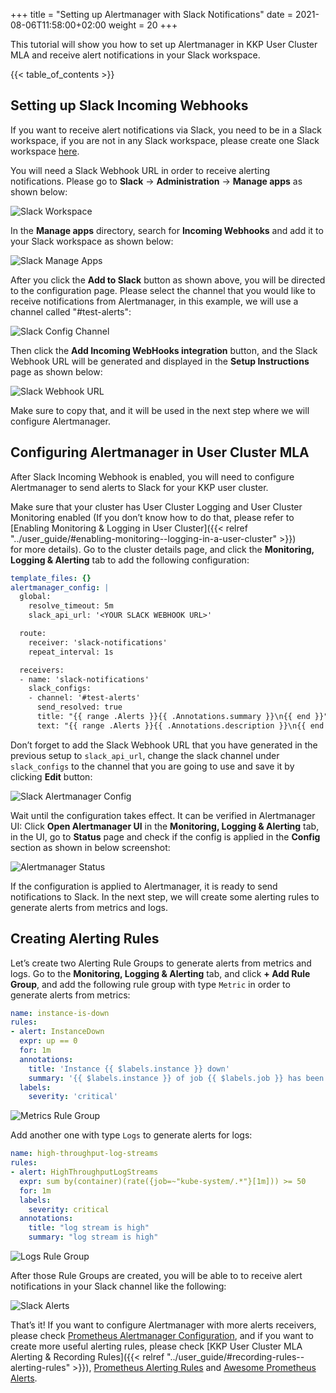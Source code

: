 +++
title = "Setting up Alertmanager with Slack Notifications"
date = 2021-08-06T11:58:00+02:00
weight = 20
+++

This tutorial will show you how to set up Alertmanager in KKP User Cluster MLA and receive alert notifications in your Slack workspace.

{{< table_of_contents >}}

## Setting up Slack Incoming Webhooks

If you want to receive alert notifications via Slack, you need to be in a Slack workspace, if you are not in any Slack 
workspace, please create one Slack workspace [here](https://slack.com/create).

You will need a Slack Webhook URL in order to receive alerting notifications. Please go to **Slack** -> 
**Administration** -> **Manage apps** as shown below:

![Slack Workspace](/img/kubermatic/v2.19/monitoring/user_cluster/slack_dashboard.png?height=500px&classes=shadow,border, "Slack Workspace")

In the **Manage apps** directory, search for **Incoming Webhooks** and add it to your Slack workspace as shown below:

![Slack Manage Apps](/img/kubermatic/v2.19/monitoring/user_cluster/slack_incoming_webhook.png?height=400px&classes=shadow,border, "Slack Manage Apps")

After you click the **Add to Slack** button as shown above, you will be directed to the configuration page. 
Please select the channel that you would like to receive notifications from Alertmanager, in this example, we will use 
a channel called "#test-alerts":

![Slack Config Channel](/img/kubermatic/v2.19/monitoring/user_cluster/slack_config_channel.png?height=700px&classes=shadow,border, "Slack Channel Config")

Then click the **Add Incoming WebHooks integration** button, and the Slack Webhook URL will be generated and displayed 
in the **Setup Instructions** page as shown below:

![Slack Webhook URL](/img/kubermatic/v2.19/monitoring/user_cluster/slack_webhook_url.png?height=350px&classes=shadow,border, "Slack Setup Instructions")

Make sure to copy that, and it will be used in the next step where we will configure Alertmanager.

## Configuring Alertmanager in User Cluster MLA

After Slack Incoming Webhook is enabled, you will need to configure Alertmanager to send alerts to Slack for your KKP user cluster.

Make sure that your cluster has User Cluster Logging and User Cluster Monitoring enabled (If you don’t know how to 
do that, please refer to [Enabling Monitoring & Logging in User Cluster]({{< relref "../user_guide/#enabling-monitoring--logging-in-a-user-cluster" >}})  
for more details). Go to the cluster details page, and click the **Monitoring, Logging & Alerting** tab to add the following configuration:

```yaml
template_files: {}
alertmanager_config: |
  global:
    resolve_timeout: 5m
    slack_api_url: '<YOUR SLACK WEBHOOK URL>'

  route:
    receiver: 'slack-notifications'
    repeat_interval: 1s

  receivers:
  - name: 'slack-notifications'
    slack_configs:
    - channel: '#test-alerts'
      send_resolved: true
      title: "{{ range .Alerts }}{{ .Annotations.summary }}\n{{ end }}"
      text: "{{ range .Alerts }}{{ .Annotations.description }}\n{{ end }}"
```
Don’t forget to add the Slack Webhook URL that you have generated in the previous setup to `slack_api_url`, 
change the slack channel under `slack_configs` to the channel that you are going to use and save it by clicking **Edit** button: 

![Slack Alertmanager Config](/img/kubermatic/v2.19/monitoring/user_cluster/slack_alertmanager_config.png?height=700px&classes=shadow,border, "Alertmanager Configuration")

Wait until the configuration takes effect. It can be verified in Alertmanager UI: Click **Open Alertmanager UI** in the
**Monitoring, Logging & Alerting** tab, in the UI, go to **Status** page and check if the config is applied in the **Config** section as shown in below screenshot:

![Alertmanager Status](/img/kubermatic/v2.19/monitoring/user_cluster/alertmanager_status.png?height=800px&classes=shadow,border, "Alertmanager Status")

If the configuration is applied to Alertmanager, it is ready to send notifications to Slack. In the next step, we will
create some alerting rules to generate alerts from metrics and logs.

## Creating Alerting Rules

Let’s create two Alerting Rule Groups to generate alerts from metrics and logs. Go to the **Monitoring, Logging & Alerting** tab,
and click **+ Add Rule Group**, and add the following rule group with type `Metric` in order to generate alerts from metrics:

```yaml
name: instance-is-down
rules:
- alert: InstanceDown
  expr: up == 0
  for: 1m
  annotations:
    title: 'Instance {{ $labels.instance }} down'
    summary: '{{ $labels.instance }} of job {{ $labels.job }} has been down for more than 1 minute.'
  labels:
    severity: 'critical'
```

![Metrics Rule Group](/img/kubermatic/v2.19/monitoring/user_cluster/create_metrics_alert_rule.png?height=700px&classes=shadow,border, "Creating Rule Group with type Metrics")

Add another one with type `Logs` to generate alerts for logs:

```yaml
name: high-throughput-log-streams
rules:
- alert: HighThroughputLogStreams
  expr: sum by(container)(rate({job=~"kube-system/.*"}[1m])) >= 50
  for: 1m
  labels:
    severity: critical
  annotations:
    title: "log stream is high"
    summary: "log stream is high"
```

![Logs Rule Group](/img/kubermatic/v2.19/monitoring/user_cluster/create_logs_alert_rule.png?height=700px&classes=shadow,border, "Creating Rule Group with type Logs")

After those Rule Groups are created, you will be able to to receive alert notifications in your Slack channel like the following:

![Slack Alerts](/img/kubermatic/v2.19/monitoring/user_cluster/slack_alerts.png?height=300px&classes=shadow,border, "Slack Alert Notifications")

That’s it! If you want to configure Alertmanager with more alerts receivers, please check [Prometheus Alertmanager Configuration](https://prometheus.io/docs/alerting/latest/configuration/),
and if you want to create more useful alerting rules, please check [KKP User Cluster MLA Alerting & Recording Rules]({{< relref "../user_guide/#recording-rules--alerting-rules" >}}), [Prometheus Alerting Rules](https://prometheus.io/docs/prometheus/latest/configuration/alerting_rules/)
and [Awesome Prometheus Alerts](https://awesome-prometheus-alerts.grep.to/).
